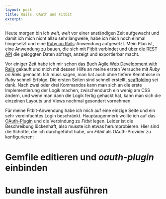 ```yaml
---
layout: post
title: Rails, OAuth und Fitbit
excerpt: 
---
```

Heute morgen bin ich *weit, weit* vor einer anständigen Zeit aufgewacht
und damit ich mich nicht allzu sehr langweile, habe ich mich noch einmal
hingesetzt und eine [Ruby on Rails][0]-Anwendung aufgesetzt. Mein Plan ist,
eine Anwendung zu bauen, die sich mit [Fitbit][1] verbindet und über die
[REST API][2] die geloggten Daten abfragt, anzeigt und exportierbar
macht.

Vor einiger Zeit habe ich mir schon das Buch [Agile Web Development with
Rails][3] gekauft und mich mit dessen Hilfe an meine ersten Versuche mit
*Ruby on Rails* gemacht. Ich muss sagen, man hat auch ohne tiefere
Kenntnisse in *Ruby* schnell Erfolge. Die ersten Seiten sind schnell
erstellt, [scaffolding][5] sei dank. Nach zwei oder drei Kommandos kann
man sich an die erste Implementierung der Logik machen, zwischendurch
ein wenig am CSS ändern, und wenn man dann die Logik fertig gehackt hat,
kann man sich die einzelnen Layouts und Views nochmal gesondert
vornehmen.

Für meine Fitbit-Anwendung habe ich mich auf eine einzige Seite und
ein sehr vereinfachtes Login beschränkt. Hauptaugenmerk wollte ich auf
das [OAuth-Plugin][4] und die Verbindung zu *Fitbit* legen. Leider ist
die Beschreibung lückenhaft, also musste ich etwas herumprobieren. Hier
sind die Schritte, die ich durchgeführt habe, um *Fitbit* als
OAuth-Provider zu konfigurieren:

# **Gemfile** editieren und *oauth-plugin* einbinden
# **bundle install** ausführen
# 


[0]: http://rubyonrails.org/
[1]: http://www.fitbit.com/
[2]: http://dev.fitbit.com/
[3]: http://www.amazon.de/Agile-Development-Rails-Pragmatic-Programmers/dp/1934356549/kopisde-21
[4]: https://github.com/pelle/oauth-plugin
[5]: http://de.wikipedia.org/wiki/Scaffolding
